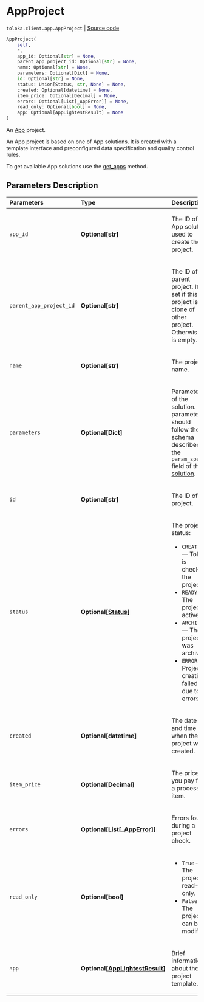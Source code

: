 # AppProject
`toloka.client.app.AppProject` | [Source code](https://github.com/Toloka/toloka-kit/blob/v1.2.0/src/client/app/__init__.py#L45)

```python
AppProject(
    self,
    *,
    app_id: Optional[str] = None,
    parent_app_project_id: Optional[str] = None,
    name: Optional[str] = None,
    parameters: Optional[Dict] = None,
    id: Optional[str] = None,
    status: Union[Status, str, None] = None,
    created: Optional[datetime] = None,
    item_price: Optional[Decimal] = None,
    errors: Optional[List[_AppError]] = None,
    read_only: Optional[bool] = None,
    app: Optional[AppLightestResult] = None
)
```

An [App](https://toloka.ai/en/docs/toloka-apps/concepts/) project.


An App project is based on one of App solutions. It is created with a template interface and preconfigured data specification and quality control rules.

To get available App solutions use the [get_apps](toloka.client.TolokaClient.get_apps.md) method.

## Parameters Description

| Parameters | Type | Description |
| :----------| :----| :-----------|
`app_id`|**Optional\[str\]**|<p>The ID of the App solution used to create the project.</p>
`parent_app_project_id`|**Optional\[str\]**|<p>The ID of the parent project. It is set if this project is a clone of other project. Otherwise it is empty.</p>
`name`|**Optional\[str\]**|<p>The project name.</p>
`parameters`|**Optional\[Dict\]**|<p>Parameters of the solution. The parameters should follow the schema described in the `param_spec` field of the [solution](toloka.client.app.App.md).</p>
`id`|**Optional\[str\]**|<p>The ID of the project.</p>
`status`|**Optional\[[Status](toloka.client.app.AppProject.Status.md)\]**|<p>The project status:</p> <ul> <li>`CREATING` — Toloka is checking the project.</li> <li>`READY` — The project is active.</li> <li>`ARCHIVED` — The project was archived.</li> <li>`ERROR` — Project creation failed due to errors.</li> </ul>
`created`|**Optional\[datetime\]**|<p>The date and time when the project was created.</p>
`item_price`|**Optional\[Decimal\]**|<p>The price you pay for a processed item.</p>
`errors`|**Optional\[List\[[_AppError](toloka.client.app._AppError.md)\]\]**|<p>Errors found during a project check.</p>
`read_only`|**Optional\[bool\]**|<ul> <li>`True` — The project is read-only.</li> <li>`False` — The project can be modified.</li> </ul>
`app`|**Optional\[[AppLightestResult](toloka.client.app.AppLightestResult.md)\]**|<p>Brief information about the project template.</p>
